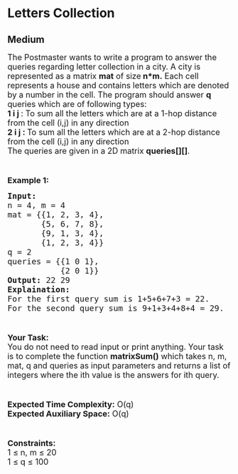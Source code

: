 # Letters Collection
## Medium
<div class="problems_problem_content__Xm_eO"><p><span style="font-size:18px">The Postmaster wants&nbsp;to write a program to answer the queries regarding letter collection in a city. A city is represented as a matrix <strong>mat</strong> of size<strong> n*m.</strong> Each cell represents a house and contains letters which are denoted by a number in the&nbsp;cell. The program should answer&nbsp;<strong>q </strong>queries which are of following types:<br>
<strong>1 i j&nbsp;</strong>: To sum all the letters which are at a 1-hop distance from the cell (i,j) in any direction<br>
<strong>2 i j :&nbsp;</strong>To sum all the letters which are at a 2-hop distance from the cell (i,j) in any direction&nbsp;<br>
The queries are given in a 2D matrix&nbsp;<strong>queries[][]</strong>.</span></p>

<p>&nbsp;</p>

<p><strong><span style="font-size:18px">Example 1:</span></strong></p>

<pre><span style="font-size:18px"><strong>Input:</strong> 
n = 4, m = 4
mat = {{1, 2, 3, 4}, 
&nbsp;      {5, 6, 7, 8}, 
&nbsp;      {9, 1, 3, 4}, 
&nbsp;      {1, 2, 3, 4}}
q = 2
queries = {{1 0 1}, 
&nbsp;          {2 0 1}}
<strong>Output:</strong> 22 29
<strong>Explaination:</strong> 
For the first query sum is 1+5+6+7+3 = 22. 
For the second query sum is 9+1+3+4+8+4 = 29.</span></pre>

<p>&nbsp;</p>

<p><span style="font-size:18px"><strong>Your Task:</strong><br>
You do not need to&nbsp;read input or print anything. Your task is to complete the function <strong>matrixSum()</strong> which takes n, m, mat, q and queries as input parameters and returns a list of integers where the ith value is the answers for ith query.</span></p>

<p>&nbsp;</p>

<p><span style="font-size:18px"><strong>Expected Time Complexity:</strong> O(q)<br>
<strong>Expected Auxiliary Space:</strong> O(q)</span></p>

<p>&nbsp;</p>

<p><span style="font-size:18px"><strong>Constraints:</strong><br>
1 ≤ n, m ≤ 20<br>
1 ≤ q ≤ 100&nbsp;</span></p>
</div>